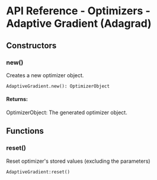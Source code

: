 # API Reference - Optimizers - Adaptive Gradient (Adagrad)

## Constructors

### new()

Creates a new optimizer object.

```
AdaptiveGradient.new(): OptimizerObject
```
#### Returns:

OptimizerObject: The generated optimizer object.

## Functions

### reset()

Reset optimizer's stored values (excluding the parameters)

```
AdaptiveGradient:reset()
```
